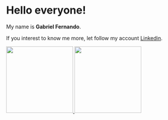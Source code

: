 # Hello everyone! 

My name is **Gabriel Fernando**.

If you interest to know me more, let follow my account [Linkedin](www.linkedin.com/in/gabrielf19).

<p align="left">
<a href="https://github.com/dthief55">
  <img height="180em" src="https://github-readme-stats-eight-theta.vercel.app/api?username=dthief55&show_icons=true&theme=algolia&include_all_commits=true&count_private=true"/>
  <img height="180em" src="https://github-readme-stats-eight-theta.vercel.app/api/top-langs/?username=dthief55&layout=compact&langs_count=8&theme=algolia"/>
</a>
</p>
